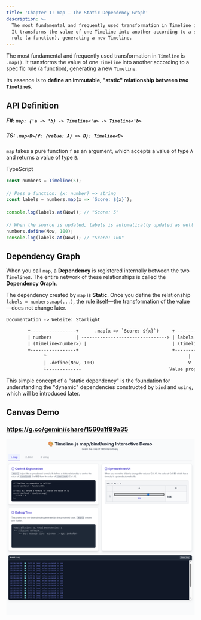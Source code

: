```yaml
---
title: 'Chapter 1: map — The Static Dependency Graph'
description: >-
  The most fundamental and frequently used transformation in Timeline is .map().
  It transforms the value of one Timeline into another according to a specific
  rule (a function), generating a new Timeline.
---
```

The most fundamental and frequently used transformation in `Timeline` is `.map()`. It transforms the value of one `Timeline` into another according to a specific rule (a function), generating a new `Timeline`.

Its essence is to **define an immutable, "static" relationship between two `Timeline`s**.

## API Definition

##### F#: `map: ('a -> 'b) -> Timeline<'a> -> Timeline<'b>`

##### TS: `.map<B>(f: (value: A) => B): Timeline<B>`

`map` takes a pure function `f` as an argument, which accepts a value of type `A` and returns a value of type `B`.

TypeScript

```ts
const numbers = Timeline(5);

// Pass a function: (x: number) => string
const labels = numbers.map(x => `Score: ${x}`);

console.log(labels.at(Now)); // "Score: 5"

// When the source is updated, labels is automatically updated as well
numbers.define(Now, 100);
console.log(labels.at(Now)); // "Score: 100"
```

## Dependency Graph

When you call `map`, a **Dependency** is registered internally between the two `Timeline`s. The entire network of these relationships is called the **Dependency Graph**.

The dependency created by `map` is **Static**. Once you define the relationship `labels = numbers.map(...)`, the rule itself—the transformation of the value—does not change later.

```d2
Documentation -> Website: Starlight
```

```txt
        +-----------------+      .map(x => `Score: ${x}`)     +-----------------+
        | numbers         | --------------------------------> | labels          |
        | (Timeline<number>) |                                | (Timeline<string>) |
        +-----------------+                                   +-----------------+
              ^                                                     |
              | .define(Now, 100)                                   V
              +-------------                                 Value propagates to "Score: 100"
```

This simple concept of a "static dependency" is the foundation for understanding the "dynamic" dependencies constructed by `bind` and `using`, which will be introduced later.

## Canvas Demo

### https://g.co/gemini/share/1560a1f89a35

![image](https://raw.githubusercontent.com/ken-okabe/web-images5/main/img_1752462936212.png)
